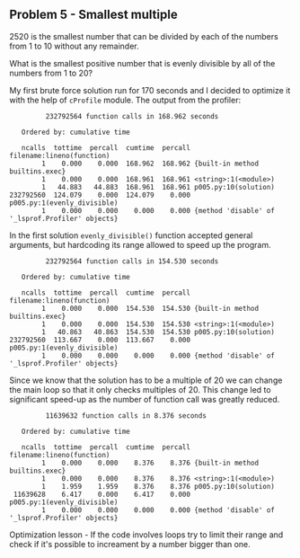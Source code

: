 ## Problem 5 - Smallest multiple

2520 is the smallest number that can be divided by each of the numbers from 1 to 10 without any remainder.

What is the smallest positive number that is evenly divisible by all of the numbers from 1 to 20?

My first brute force solution run for 170 seconds and I decided to optimize it with the help of `cProfile` module. The output from the profiler:

```
         232792564 function calls in 168.962 seconds

   Ordered by: cumulative time

   ncalls  tottime  percall  cumtime  percall filename:lineno(function)
        1    0.000    0.000  168.962  168.962 {built-in method builtins.exec}
        1    0.000    0.000  168.961  168.961 <string>:1(<module>)
        1   44.883   44.883  168.961  168.961 p005.py:10(solution)
232792560  124.079    0.000  124.079    0.000 p005.py:1(evenly_divisible)
        1    0.000    0.000    0.000    0.000 {method 'disable' of '_lsprof.Profiler' objects}

```
In the first solution `evenly_divisible()` function accepted general arguments, but hardcoding its range allowed to speed up the program.

```
         232792564 function calls in 154.530 seconds

   Ordered by: cumulative time

   ncalls  tottime  percall  cumtime  percall filename:lineno(function)
        1    0.000    0.000  154.530  154.530 {built-in method builtins.exec}
        1    0.000    0.000  154.530  154.530 <string>:1(<module>)
        1   40.863   40.863  154.530  154.530 p005.py:10(solution)
232792560  113.667    0.000  113.667    0.000 p005.py:1(evenly_divisible)
        1    0.000    0.000    0.000    0.000 {method 'disable' of '_lsprof.Profiler' objects}
```
Since we know that the solution has to be a multiple of 20 we can change the main loop so that it only checks multiples of 20. This change led to significant speed-up as the number of function call was greatly reduced.

```
         11639632 function calls in 8.376 seconds

   Ordered by: cumulative time

   ncalls  tottime  percall  cumtime  percall filename:lineno(function)
        1    0.000    0.000    8.376    8.376 {built-in method builtins.exec}
        1    0.000    0.000    8.376    8.376 <string>:1(<module>)
        1    1.959    1.959    8.376    8.376 p005.py:10(solution)
 11639628    6.417    0.000    6.417    0.000 p005.py:1(evenly_divisible)
        1    0.000    0.000    0.000    0.000 {method 'disable' of '_lsprof.Profiler' objects}
```

Optimization lesson - If the code involves loops try to limit their range and check if it's possible to increament by a number bigger than one.
